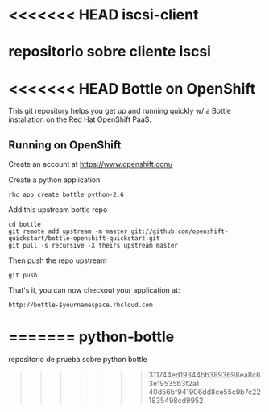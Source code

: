 <<<<<<< HEAD
iscsi-client
============

repositorio sobre cliente iscsi
=======
<<<<<<< HEAD
Bottle on OpenShift
===================

This git repository helps you get up and running quickly w/ a Bottle installation
on the Red Hat OpenShift PaaS.


Running on OpenShift
----------------------------

Create an account at https://www.openshift.com/

Create a python application

    rhc app create bottle python-2.6

Add this upstream bottle repo

    cd bottle
    git remote add upstream -m master git://github.com/openshift-quickstart/bottle-openshift-quickstart.git
    git pull -s recursive -X theirs upstream master
    
Then push the repo upstream

    git push

That's it, you can now checkout your application at:

    http://bottle-$yournamespace.rhcloud.com

=======
python-bottle
=============

repositorio de prueba sobre python bottle
>>>>>>> 311744ed19344bb3893698ea8c63e19535b3f2a1
>>>>>>> 40d56bf941906dd8ce55c9b7c221835498cd9952
